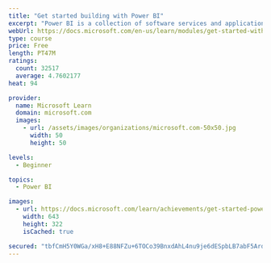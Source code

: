 ```yaml
---
title: "Get started building with Power BI"
excerpt: "Power BI is a collection of software services and applications that let you connect to all sorts of data sources and create compelling visuals and reports. You can benefit from receiving those reports, or you can share them with others inside or outside your organization. Learn the basics of Power BI, how its services and applications work together, and how they can be used to create or experience compelling visuals and analytics based on your data."
webUrl: https://docs.microsoft.com/en-us/learn/modules/get-started-with-power-bi/
type: course
price: Free
length: PT47M
ratings:
  count: 32517
  average: 4.7602177
heat: 94

provider:
  name: Microsoft Learn
  domain: microsoft.com
  images:
    - url: /assets/images/organizations/microsoft.com-50x50.jpg
      width: 50
      height: 50

levels:
  - Beginner

topics:
  - Power BI

images:
  - url: https://docs.microsoft.com/learn/achievements/get-started-power-bi-social.png
    width: 643
    height: 322
    isCached: true

secured: "tbfCmH5Y0WGa/xH8+E88NFZu+6TOCo39BnxdAhL4nu9je6dESpbLB7abF5ArdQg6WVp5VPkuZdfTbWQUyL5CscIxFMvTwj0H2y6JIH94eFhVdA9Oru12GcdXLsobM2YK18g8IV8m38dzVcDsjZrjsVIt/D4Qw8XoCA2xb9QZVqrMt4Zv62efqaoBMMsK5RfQJsz4ePXLtOO6h24voERvzrWH9Tzu7uRd3rV29kGiLtbn+gm4WhTE9oOXdr3njy+/Y6lZRjYOXjBAi8fxU2d3wcz/uIrrG/elgSYiMPxpfH/f488reT+GhpJBkFxj1gPs1mqxIMJaWn8e11Z5TVGFVhYWbuu4AySbESYby04G1Ze4SEKmLrc1OqJ2hF38OtA9G9zPzXaRW2kDti2fmiHorv/ukjVYXYqVIPOLiTSu8mXuKgmAQGhMRGOW3Drzy94Y;Bc814aHerfQRQJL6q0QYPw=="
---
```


